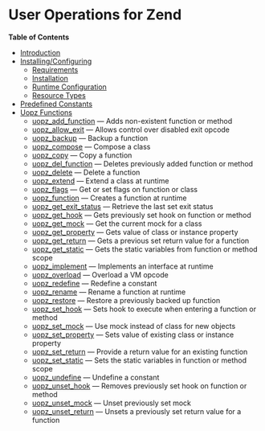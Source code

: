 User Operations for Zend
========================

**Table of Contents**

-   [Introduction](/intro/uopz.html)
-   [Installing/Configuring](/uopz/setup.html)
    -   [Requirements](/uopz/setup.html#Requirements)
    -   [Installation](/uopz/setup.html#Installation)
    -   [Runtime
        Configuration](/uopz/setup.html#Runtime%20Configuration)
    -   [Resource Types](/uopz/setup.html#Resource%20Types)
-   [Predefined Constants](/uopz/constants.html)
-   [Uopz Functions](/ref/uopz.html)
    -   [uopz\_add\_function](/ref/uopz.html#uopz_add_function) — Adds
        non-existent function or method
    -   [uopz\_allow\_exit](/ref/uopz.html#uopz_allow_exit) — Allows
        control over disabled exit opcode
    -   [uopz\_backup](/ref/uopz.html#uopz_backup) — Backup a function
    -   [uopz\_compose](/ref/uopz.html#uopz_compose) — Compose a class
    -   [uopz\_copy](/ref/uopz.html#uopz_copy) — Copy a function
    -   [uopz\_del\_function](/ref/uopz.html#uopz_del_function) —
        Deletes previously added function or method
    -   [uopz\_delete](/ref/uopz.html#uopz_delete) — Delete a function
    -   [uopz\_extend](/ref/uopz.html#uopz_extend) — Extend a class at
        runtime
    -   [uopz\_flags](/ref/uopz.html#uopz_flags) — Get or set flags on
        function or class
    -   [uopz\_function](/ref/uopz.html#uopz_function) — Creates a
        function at runtime
    -   [uopz\_get\_exit\_status](/ref/uopz.html#uopz_get_exit_status) —
        Retrieve the last set exit status
    -   [uopz\_get\_hook](/ref/uopz.html#uopz_get_hook) — Gets
        previously set hook on function or method
    -   [uopz\_get\_mock](/ref/uopz.html#uopz_get_mock) — Get the
        current mock for a class
    -   [uopz\_get\_property](/ref/uopz.html#uopz_get_property) — Gets
        value of class or instance property
    -   [uopz\_get\_return](/ref/uopz.html#uopz_get_return) — Gets a
        previous set return value for a function
    -   [uopz\_get\_static](/ref/uopz.html#uopz_get_static) — Gets the
        static variables from function or method scope
    -   [uopz\_implement](/ref/uopz.html#uopz_implement) — Implements an
        interface at runtime
    -   [uopz\_overload](/ref/uopz.html#uopz_overload) — Overload a VM
        opcode
    -   [uopz\_redefine](/ref/uopz.html#uopz_redefine) — Redefine a
        constant
    -   [uopz\_rename](/ref/uopz.html#uopz_rename) — Rename a function
        at runtime
    -   [uopz\_restore](/ref/uopz.html#uopz_restore) — Restore a
        previously backed up function
    -   [uopz\_set\_hook](/ref/uopz.html#uopz_set_hook) — Sets hook to
        execute when entering a function or method
    -   [uopz\_set\_mock](/ref/uopz.html#uopz_set_mock) — Use mock
        instead of class for new objects
    -   [uopz\_set\_property](/ref/uopz.html#uopz_set_property) — Sets
        value of existing class or instance property
    -   [uopz\_set\_return](/ref/uopz.html#uopz_set_return) — Provide a
        return value for an existing function
    -   [uopz\_set\_static](/ref/uopz.html#uopz_set_static) — Sets the
        static variables in function or method scope
    -   [uopz\_undefine](/ref/uopz.html#uopz_undefine) — Undefine a
        constant
    -   [uopz\_unset\_hook](/ref/uopz.html#uopz_unset_hook) — Removes
        previously set hook on function or method
    -   [uopz\_unset\_mock](/ref/uopz.html#uopz_unset_mock) — Unset
        previously set mock
    -   [uopz\_unset\_return](/ref/uopz.html#uopz_unset_return) — Unsets
        a previously set return value for a function
